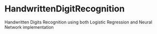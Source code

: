 # HandwrittenDigitRecognition
Handwritten Digits Recognition using both Logistic Regression and Neural Network implementation 
